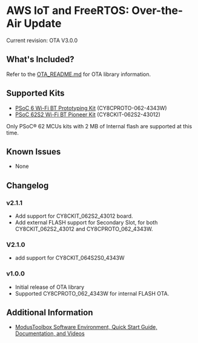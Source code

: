 # AWS IoT and FreeRTOS: Over-the-Air Update

Current revision: OTA V3.0.0

## What's Included?

Refer to the [OTA_README.md](./OTA_README.md) for OTA library information.

## Supported Kits

- [PSoC 6 Wi-Fi BT Prototyping Kit](https://www.cypress.com/CY8CPROTO-062-4343W) (CY8CPROTO-062-4343W)
- [PSoC 62S2 Wi-Fi BT Pioneer Kit](https://www.cypress.com/CY8CKIT-062S2-43012) (CY8CKIT-062S2-43012)

Only PSoC® 62 MCUs kits with 2 MB of Internal flash are supported at this time.

## Known Issues
* None

## Changelog

### v2.1.1

- Add support for CY8CKIT_062S2_43012 board.
- Add external FLASH support for Secondary Slot, for both CY8CKIT_062S2_43012 and CY8CPROTO_062_4343W.

### V2.1.0

- add support for CY8CKIT_064S2S0_4343W

### v1.0.0

* Initial release of OTA library
* Supported CY8CPROTO_062_4343W for internal FLASH OTA.

## Additional Information
* [ModusToolbox Software Environment, Quick Start Guide, Documentation, and Videos](https://www.cypress.com/products/modustoolbox-software-environment)
